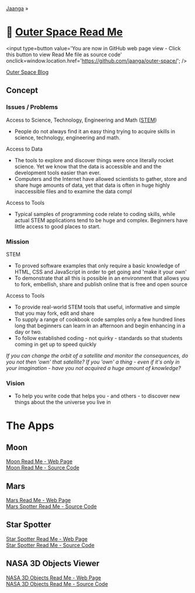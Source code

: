[Jaanga]( http://jaanga.github.io ) &raquo; 

🔭 [Outer Space Read Me]( index.html )
===

<span style=display:none; >[You are now in GitHub source code view - click this link to view Read Me file as a web page]( http://jaanga.github.io/outer-space/ "View file as a web page." ) </span>
<input type=button value='You are now in GitHub web page view - Click this button to view Read Me file as source code' onclick=window.location.href='https://github.com/jaanga/outer-space/'; />

[Outer Space Blog]( ./blog/index.html )

## Concept

### Issues / Problems
<!--

The general format is an adaptation of the ideas developed in Alexander's _et al_ 
[A Patttern Language]( https://books.google.com/books?id=hwAHmktpk5IC&pg=PR10#v=onepage&q&f=false ) - as summarized on page 10.

Each pattern describes a problem which occurs over and over again in our environment, 
and then describes the core of the solution to that problem, 
in such a way that you can use this solution a million times over, without ever doing it the same way twice.

Patterns are descriptions of common problems and proposal for the solutions that 
can be used repeatedly every time the problem is encountered and producing an different outcome.

-->

Access to Science, Technology, Engineering and Math ([STEM]( https://en.wikipedia.org/wiki/Science,_Technology,_Engineering,_and_Mathematics ))

* People do not always find it an easy thing trying to acquire skills in science, technology, engineering and math.

<!-- Theo 2015-10-21 >> I'm looking for links that describe the types of issues that people may have in acquiring STEM skills -->
 
Access to Data

* The tools to explore and discover things were once literally rocket science. Yet we know that the data is accessible and and the development tools easier than ever. 
* Computers and the Internet have allowed scientists to gather, store and share huge amounts of data, yet that data is often in huge highly inaccessible files and to examine the data compl  

Access to Tools

* Typical samples of programming code relate to coding skills, while actual STEM applications tend to be huge and complex. 
Beginners have little access to good places to start.


### Mission
<!-- a statement of a rationale, applicable now as well as in the future -->


STEM
* To proved software examples that only require a basic knowledge of HTML, CSS and JavaScript in order to get going and 'make it your own'
* To demonstrate that all this is possible in an environment that allows you to fork, embellish, share and publish online that is free and open source


Access to Tools

* To provide real-world STEM tools that useful, informative and simple that you may fork, edit and share
* To supply a range of cookbook code samples only a few hundred lines long that beginners can learn in an afternoon and begin enhancing in a day or two.
* To follow established coding - not quirky - standards so that students coming in get up to speed quickly

_If you can change the orbit of a satellite and monitor the consequences, do you not then 'own' that satellite?
If you 'own' a thing - even if it's only in your imagination - have you not acquired a huge amount of knowledge?_



### Vision
<!--  a descriptive picture of a desired future state -->

* To help you write code that helps you - and others - to discover new things about the the universe you live in


The Apps
===

## Moon

[Moon Read Me - Web Page]( http://jaanga.github.io/moon/ )  
[Moon Read Me - Source Code]( https://github.com/jaanga/moon/ )  


## Mars

[Mars Read Me - Web Page]( http://jaanga.github.io/mars )  
[Mars Spotter Read Me - Source Code]( https://github.com/jaanga/mars/ )  


## Star Spotter

[Star Spotter Read Me - Web Page]( http://jaanga.github.io/outer-space/star-spotter )  
[Star Spotter Read Me - Source Code]( https://github.com/jaanga/jaanga.github.io/tree/master/outer-space/star-spotter/ )  


## NASA 3D Objects Viewer

[NASA 3D Objects Read Me - Web Page]( http://jaanga.github.io/outer-space/nasa-3d-objects-viewer )  
[NASA 3D Objects Read Me - Source Code]( https://github.com/jaanga/jaanga.github.io/tree/master/outer-space/nasa-3d-objects-viewer )  
